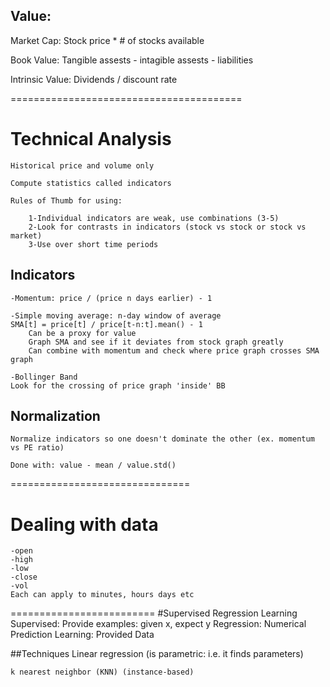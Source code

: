 ## Value:

  Market Cap: Stock price * # of stocks available

  Book Value: Tangible assests - intagible assests - liabilities

  Intrinsic Value: Dividends / discount rate


========================================
# Technical Analysis
    Historical price and volume only

    Compute statistics called indicators

    Rules of Thumb for using:

        1-Individual indicators are weak, use combinations (3-5)
        2-Look for contrasts in indicators (stock vs stock or stock vs market)
        3-Use over short time periods

## Indicators
    -Momentum: price / (price n days earlier) - 1

    -Simple moving average: n-day window of average
    SMA[t] = price[t] / price[t-n:t].mean() - 1
        Can be a proxy for value
        Graph SMA and see if it deviates from stock graph greatly
        Can combine with momentum and check where price graph crosses SMA graph

    -Bollinger Band
    Look for the crossing of price graph 'inside' BB

## Normalization
    Normalize indicators so one doesn't dominate the other (ex. momentum vs PE ratio)

    Done with: value - mean / value.std()

===============================
# Dealing with data
    -open
    -high
    -low
    -close
    -vol
    Each can apply to minutes, hours days etc

=========================
#Supervised Regression Learning
    Supervised: Provide examples: given x, expect y
    Regression: Numerical Prediction
    Learning: Provided Data

##Techniques
    Linear regression (is parametric: i.e. it finds parameters)

    k nearest neighbor (KNN) (instance-based)
